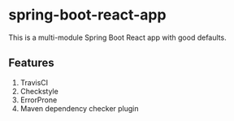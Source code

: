 # spring-boot-react-app

This is a multi-module Spring Boot React app with good defaults.

## Features

1. TravisCI
2. Checkstyle
3. ErrorProne
4. Maven dependency checker plugin
